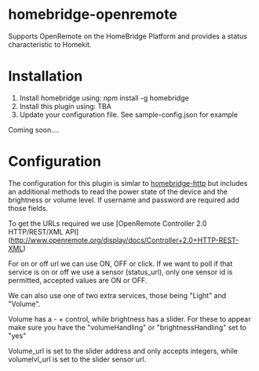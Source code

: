# homebridge-openremote

Supports OpenRemote on the HomeBridge Platform and provides a status characteristic to Homekit.

# Installation

1. Install homebridge using: npm install -g homebridge
2. Install this plugin using: TBA
3. Update your configuration file. See sample-config.json for example

Coming soon....

# Configuration

The configuration for this plugin is simlar to [homebridge-http](https://github.com/rudders/homebridge-http) but includes an additional methods to read the power state of the device and the brightness or volume level. If username and password are required add those fields.

To get the URLs required we use [OpenRemote Controller 2.0 HTTP/REST/XML API] (http://www.openremote.org/display/docs/Controller+2.0+HTTP-REST-XML)

For on or off url we can use ON, OFF or click. If we want to poll if that service is on or off we use a sensor (status_url), only one sensor id is permitted, accepted values are ON or OFF.

We can also use one of two extra services, those being "Light" and "Volume".

Volume has a - + control, while brightness has a slider. 
For these to appear make sure you have the "volumeHandling" or "brightnessHandling" set to "yes"

Volume_url is set to the slider address and only accepts integers, while volumelvl_url is set to the slider sensor url. 